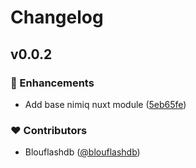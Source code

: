 # Changelog


## v0.0.2


### 🚀 Enhancements

- Add base nimiq nuxt module ([5eb65fe](https://github.com/blouflashdb/nimiq-nuxt-module/commit/5eb65fe))

### ❤️ Contributors

- Blouflashdb ([@blouflashdb](http://github.com/blouflashdb))

